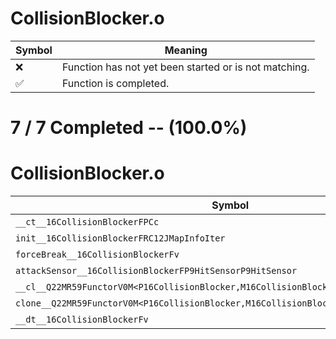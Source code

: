 # CollisionBlocker.o
| Symbol | Meaning 
| ------------- | ------------- 
| :x: | Function has not yet been started or is not matching. 
| :white_check_mark: | Function is completed. 


# 7 / 7 Completed -- (100.0%)
# CollisionBlocker.o
| Symbol | Decompiled? |
| ------------- | ------------- |
| `__ct__16CollisionBlockerFPCc` | :white_check_mark: |
| `init__16CollisionBlockerFRC12JMapInfoIter` | :white_check_mark: |
| `forceBreak__16CollisionBlockerFv` | :white_check_mark: |
| `attackSensor__16CollisionBlockerFP9HitSensorP9HitSensor` | :white_check_mark: |
| `__cl__Q22MR59FunctorV0M<P16CollisionBlocker,M16CollisionBlockerFPCvPv_v>CFv` | :white_check_mark: |
| `clone__Q22MR59FunctorV0M<P16CollisionBlocker,M16CollisionBlockerFPCvPv_v>CFP7JKRHeap` | :white_check_mark: |
| `__dt__16CollisionBlockerFv` | :white_check_mark: |
